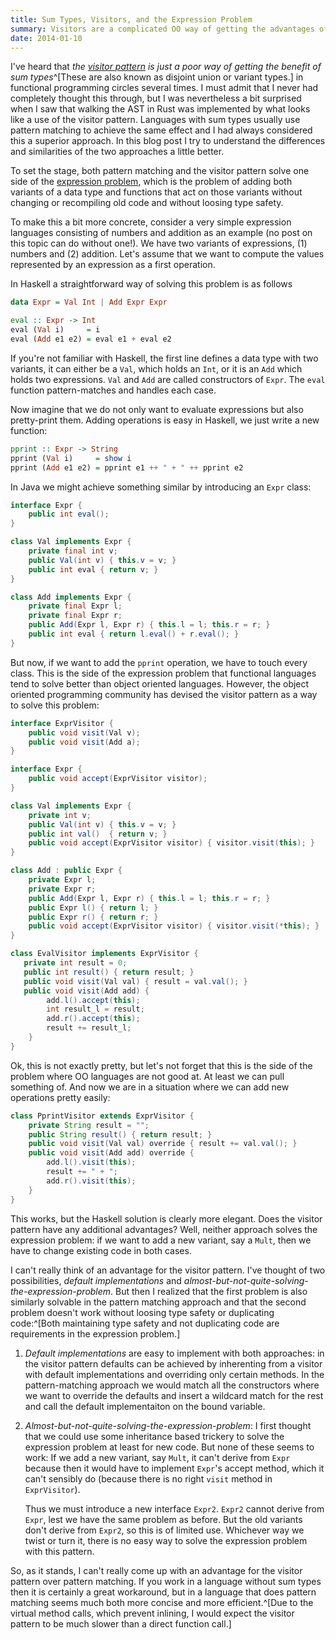 ```yaml
---
title: Sum Types, Visitors, and the Expression Problem
summary: Visitors are a complicated OO way of getting the advantages of sum types
date: 2014-01-10
---
```


I've heard that *the [visitor pattern] is just a poor way of getting the
benefit of sum types*^[These are also known as disjoint union or
variant types.] in functional programming circles several times. I
must admit that I never had completely thought this through, but I was
nevertheless a bit surprised when I saw that walking the AST in Rust
was implemented by what looks like a use of the visitor pattern.
Languages with sum types usually use pattern matching to achieve the
same effect and I had always considered this a superior approach. In
this blog post I try to understand the differences and similarities of
the two approaches a little better.

To set the stage, both pattern matching and the visitor pattern solve
one side of the [expression problem], which is the problem of adding
both variants of a data type and functions that act on those variants
without changing or recompiling old code and without loosing type
safety.

To make this a bit more concrete, consider a very simple expression
languages consisting of numbers and addition as an example (no post on
this topic can do without one!). We have two variants of expressions,
(1) numbers and (2) addition. Let's assume that we want to compute the
values represented by an expression as a first operation.

In Haskell a straightforward way of solving this problem is as follows

```Haskell
data Expr = Val Int | Add Expr Expr

eval :: Expr -> Int
eval (Val i)     = i
eval (Add e1 e2) = eval e1 + eval e2
```

If you're not familiar with Haskell, the first line defines a data
type with two variants, it can either be a `Val`, which holds an
`Int`, or it is an `Add` which holds two expressions. `Val` and `Add`
are called constructors of `Expr`. The `eval` function pattern-matches
and handles each case.

Now imagine that we do not only want to evaluate expressions but also
pretty-print them. Adding operations is easy in Haskell, we just
write a new function:

```Haskell
pprint :: Expr -> String
pprint (Val i)     = show i
pprint (Add e1 e2) = pprint e1 ++ " + " ++ pprint e2
```

In Java we might achieve something similar by introducing an `Expr`
class:

```Java
interface Expr {
    public int eval();
}

class Val implements Expr {
    private final int v;
    public Val(int v) { this.v = v; }
    public int eval { return v; }
}

class Add implements Expr {
    private final Expr l;
    private final Expr r;
    public Add(Expr l, Expr r) { this.l = l; this.r = r; }
    public int eval { return l.eval() + r.eval(); }
}
```

But now, if we want to add the `pprint` operation, we have to touch
every class. This is the side of the expression problem that
functional languages tend to solve better than object oriented
languages. However, the object oriented programming community has
devised the visitor pattern as a way to solve this problem:

```Java
interface ExprVisitor {
    public void visit(Val v);
    public void visit(Add a);
}

interface Expr {
    public void accept(ExprVisitor visitor);
}

class Val implements Expr {
    private int v;
    public Val(int v) { this.v = v; }
    public int val()  { return v; }
    public void accept(ExprVisitor visitor) { visitor.visit(this); }
}

class Add : public Expr {
    private Expr l;
    private Expr r;
    public Add(Expr l, Expr r) { this.l = l; this.r = r; }
    public Expr l() { return l; }
    public Expr r() { return r; }
    public void accept(ExprVisitor visitor) { visitor.visit(*this); }
}

class EvalVisitor implements ExprVisitor {
   private int result = 0;
   public int result() { return result; }
   public void visit(Val val) { result = val.val(); }
   public void visit(Add add) {
        add.l().accept(this);
        int result_l = result;
        add.r().accept(this);
        result += result_l;
    }
}
```

Ok, this is not exactly pretty, but let's not forget that this is the
side of the problem where OO languages are not good at. At least we
can pull something of. And now we are in a situation where we can add
new operations pretty easily:

```Java
class PprintVisitor extends ExprVisitor {
    private String result = "";
    public String result() { return result; }
    public void visit(Val val) override { result += val.val(); }
    public void visit(Add add) override {
        add.l().visit(this);
        result += " + ";
        add.r().visit(this);
    }
}
```

This works, but the Haskell solution is clearly more elegant. Does the visitor
pattern have any additional advantages? Well, neither approach solves the
expression problem: if we want to add a new variant, say a `Mult`, then we
have to change existing code in both cases.

I can't really think of an advantage for the visitor pattern. I've
thought of two possibilities, *default implementations* and
*almost-but-not-quite-solving-the-expression-problem*. But then
I realized that the first problem is also similarly solvable in the
pattern matching approach and that the second problem doesn't work
without loosing type safety or duplicating code:^[Both maintaining
type safety and not duplicating code are requirements in the expression
problem.]

 1. *Default implementations* are easy to implement with both
    approaches: in the visitor pattern defaults can be achieved by
    inherenting from a visitor with default implementations and
    overriding only certain methods. In the pattern-matching approach
    we would match all the constructors where we want to override the
    defaults and insert a wildcard match for the rest and call the
    default implementaiton on the bound variable.

 2. *Almost-but-not-quite-solving-the-expression-problem*: I first
    thought that we could use some inheritance based trickery to
    solve the expression problem at least for new code. But none
    of these seems to work: If we add a new variant, say `Mult`,
    it can't derive from `Expr` because then it would have to implement
    `Expr`'s accept method, which it can't sensibly do (because there
    is no right `visit` method in `ExprVisitor`).

    Thus we must introduce a new interface `Expr2`. `Expr2` cannot
    derive from `Expr`, lest we have the same problem as before. But
    the old variants don't derive from `Expr2`, so this is of limited
    use. Whichever way we twist or turn it, there is no easy way to
    solve the expression problem with this pattern.

So, as it stands, I can't really come up with an advantage for the
visitor pattern over pattern matching. If you work in a language
without sum types then it is certainly a great workaround, but in a
language that does pattern matching seems much both more concise and
more efficient.^[Due to the virtual method calls, which prevent
inlining, I would expect the visitor pattern to be much slower than a
direct function call.]


[Expression Problem]: http://homepages.inf.ed.ac.uk/wadler/papers/expression/expression.txt

[visitor pattern]: https://en.wikipedia.org/wiki/Visitor_pattern

[GoF]: http://www.rust-lang.org
